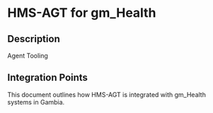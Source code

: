 # HMS-AGT for gm_Health

## Description

Agent Tooling

## Integration Points

This document outlines how HMS-AGT is integrated with gm_Health systems in Gambia.
